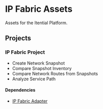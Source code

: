 # IP Fabric Assets
Assets for the Itential Platform.

## Projects
### IP Fabric Project
- Create Network Snapshot
- Compare Snapshot Inventory
- Compare Network Routes from Snapshots
- Analyze Service Path

#### Dependencies
- [IP Fabric Adapter](https://gitlab.com/itentialopensource/adapters/adapter-ipfabric)

